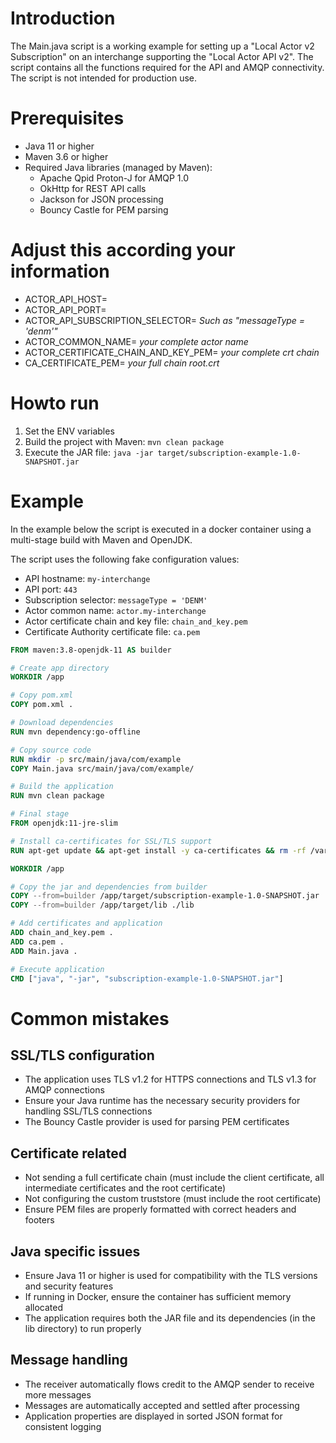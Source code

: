 # Introduction

The Main.java script is a working example for setting up a "Local Actor v2 Subscription" on an interchange supporting the "Local Actor API v2". The script contains all the functions required for the API and AMQP connectivity. The script is not intended for production use.


# Prerequisites
  
 - Java 11 or higher
 - Maven 3.6 or higher
 - Required Java libraries (managed by Maven):
   - Apache Qpid Proton-J for AMQP 1.0
   - OkHttp for REST API calls
   - Jackson for JSON processing
   - Bouncy Castle for PEM parsing


# Adjust this according your information

 - ACTOR_API_HOST=
 - ACTOR_API_PORT=
 - ACTOR_API_SUBSCRIPTION_SELECTOR= *Such as "messageType = 'denm'"*
 - ACTOR_COMMON_NAME= *your complete actor name*
 - ACTOR_CERTIFICATE_CHAIN_AND_KEY_PEM= *your complete crt chain*
 - CA_CERTIFICATE_PEM= *your full chain root.crt*


# Howto run

 1. Set the ENV variables 
 2. Build the project with Maven: `mvn clean package`
 3. Execute the JAR file: `java -jar target/subscription-example-1.0-SNAPSHOT.jar`


# Example 

In the example below the script is executed in a docker container using a multi-stage build with Maven and OpenJDK.

The script uses the following fake configuration values:

- API hostname: `my-interchange`
- API port: `443`
- Subscription selector: `messageType = 'DENM'`
- Actor common name: `actor.my-interchange`
- Actor certificate chain and key file: `chain_and_key.pem`
- Certificate Authority certificate file: `ca.pem`

```dockerfile
FROM maven:3.8-openjdk-11 AS builder

# Create app directory
WORKDIR /app

# Copy pom.xml
COPY pom.xml .

# Download dependencies
RUN mvn dependency:go-offline

# Copy source code
RUN mkdir -p src/main/java/com/example
COPY Main.java src/main/java/com/example/

# Build the application
RUN mvn clean package

# Final stage
FROM openjdk:11-jre-slim

# Install ca-certificates for SSL/TLS support
RUN apt-get update && apt-get install -y ca-certificates && rm -rf /var/lib/apt/lists/*

WORKDIR /app

# Copy the jar and dependencies from builder
COPY --from=builder /app/target/subscription-example-1.0-SNAPSHOT.jar .
COPY --from=builder /app/target/lib ./lib

# Add certificates and application
ADD chain_and_key.pem .
ADD ca.pem .
ADD Main.java .

# Execute application
CMD ["java", "-jar", "subscription-example-1.0-SNAPSHOT.jar"]
```


# Common mistakes

## SSL/TLS configuration

- The application uses TLS v1.2 for HTTPS connections and TLS v1.3 for AMQP connections
- Ensure your Java runtime has the necessary security providers for handling SSL/TLS connections
- The Bouncy Castle provider is used for parsing PEM certificates

## Certificate related

 - Not sending a full certificate chain (must include the client certificate, all intermediate certificates and the root certificate)
 - Not configuring the custom truststore (must include the root certificate)
 - Ensure PEM files are properly formatted with correct headers and footers

## Java specific issues

 - Ensure Java 11 or higher is used for compatibility with the TLS versions and security features
 - If running in Docker, ensure the container has sufficient memory allocated
 - The application requires both the JAR file and its dependencies (in the lib directory) to run properly

## Message handling

 - The receiver automatically flows credit to the AMQP sender to receive more messages
 - Messages are automatically accepted and settled after processing
 - Application properties are displayed in sorted JSON format for consistent logging